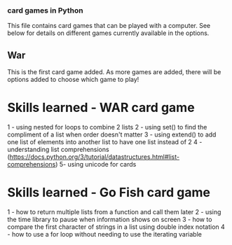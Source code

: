 ### card games in Python
This file contains card games that can be played with a computer. See below for details on different games currently available in the options.

## War
This is the first card game added. As more games are added, there will be options added to choose which game to play!


# Skills learned - WAR card game
1 - using nested for loops to combine 2 lists
2 - using set() to find the compliment of a list when order doesn't matter
3 - using extend() to add one list of elements into another list to have one list instead of 2
4 - understanding list comprehensions (https://docs.python.org/3/tutorial/datastructures.html#list-comprehensions)
5- using unicode for cards 

# Skills learned - Go Fish card game
1 - how to return multiple lists from a function and call them later
2 - using the time library to pause when information shows on screen
3 - how to compare the first character of strings in a list using double index notation
4 - how to use a for loop without needing to use the iterating variable